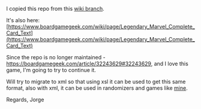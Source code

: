 I copied this repo from this [wiki branch](https://github.com/michaeljb/legendary-complete-card-txt/tree/wiki).

It's also here:
[https://www.boardgamegeek.com/wiki/page/Legendary_Marvel_Complete_Card_Text](https://www.boardgamegeek.com/wiki/page/Legendary_Marvel_Complete_Card_Text)

Since the repo is no longer maintained - https://boardgamegeek.com/article/32243629#32243629, and I love this game, I'm going to try to continue it.

 Will try to migrate to xml so that using xsl it can be used to get this same format, also with xml, it can be used in randomizers and games like [mine](https://github.com/Jorch72/MyLegendary).

Regards,
Jorge
